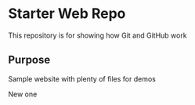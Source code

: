 # Starter Web Repo

This repository is for showing how Git and GitHub work

## Purpose

Sample website with plenty of files for demos


New one
